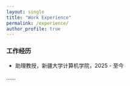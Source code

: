 ```yaml
---
layout: single
title: "Work Experience"
permalink: /experience/
author_profile: true
---
```


### 工作经历

- 助理教授，新疆大学计算机学院，2025 - 至今

……
